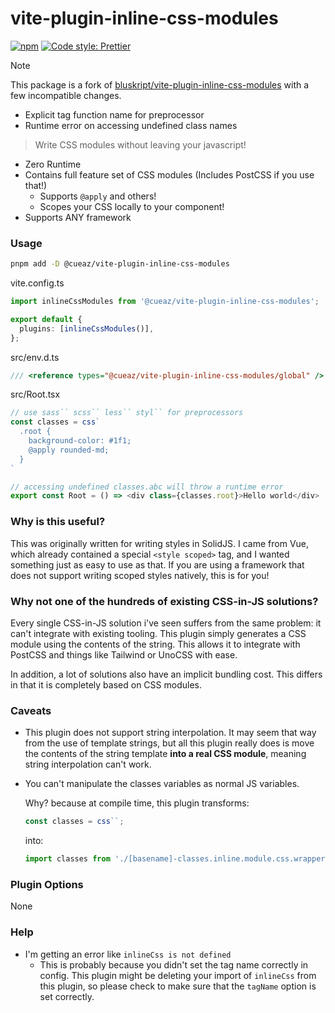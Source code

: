 # vite-plugin-inline-css-modules

[![npm](https://img.shields.io/npm/v/@cueaz/vite-plugin-inline-css-modules.svg)](https://www.npmjs.com/package/@cueaz/vite-plugin-inline-css-modules)
[![Code style: Prettier](https://img.shields.io/badge/code_style-prettier-ff69b4.svg)](https://github.com/prettier/prettier)

> [!NOTE]
> This package is a fork of [bluskript/vite-plugin-inline-css-modules](https://github.com/bluskript/vite-plugin-inline-css-modules) with a few incompatible changes.
>
> - Explicit tag function name for preprocessor
> - Runtime error on accessing undefined class names

> Write CSS modules without leaving your javascript!

- Zero Runtime
- Contains full feature set of CSS modules (Includes PostCSS if you use that!)
  - Supports `@apply` and others!
  - Scopes your CSS locally to your component!
- Supports ANY framework

### Usage

```sh
pnpm add -D @cueaz/vite-plugin-inline-css-modules
```

vite.config.ts

```ts
import inlineCssModules from '@cueaz/vite-plugin-inline-css-modules';

export default {
  plugins: [inlineCssModules()],
};
```

src/env.d.ts

```ts
/// <reference types="@cueaz/vite-plugin-inline-css-modules/global" />
```

src/Root.tsx

```ts
// use sass`` scss`` less`` styl`` for preprocessors
const classes = css`
  .root {
    background-color: #1f1;
    @apply rounded-md;
  }
`

// accessing undefined classes.abc will throw a runtime error
export const Root = () => <div class={classes.root}>Hello world</div>
```

### Why is this useful?

This was originally written for writing styles in SolidJS. I came from Vue, which already contained a special `<style scoped>` tag, and I wanted something just as easy to use as that. If you are using a framework that does not support writing scoped styles natively, this is for you!

### Why not one of the hundreds of existing CSS-in-JS solutions?

Every single CSS-in-JS solution i've seen suffers from the same problem: it can't integrate with existing tooling.
This plugin simply generates a CSS module using the contents of the string. This allows it to integrate with PostCSS
and things like Tailwind or UnoCSS with ease.

In addition, a lot of solutions also have an implicit bundling cost. This differs in that it is completely based on CSS modules.

### Caveats

- This plugin does not support string interpolation. It may seem that way from the use of template strings, but all this plugin really does is move the contents of the string template **into a real CSS module**, meaning string interpolation can't work.

- You can't manipulate the classes variables as normal JS variables.

  Why? because at compile time, this plugin transforms:

  ```ts
  const classes = css``;
  ```

  into:

  ```ts
  import classes from './[basename]-classes.inline.module.css.wrapper';
  ```

### Plugin Options

None

### Help

- I'm getting an error like `inlineCss is not defined`
  - This is probably because you didn't set the tag name correctly in config.
    This plugin might be deleting your import of `inlineCss` from this plugin, so please check to make sure that the `tagName` option is set correctly.
